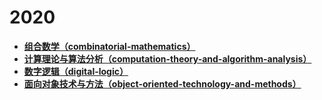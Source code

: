 # 2020

- [**组合数学（combinatorial-mathematics）**](https://github.com/Hyperzsb/BIT/tree/master/2020/combinatorial-mathematics)
- [**计算理论与算法分析（computation-theory-and-algorithm-analysis）**](https://github.com/Hyperzsb/BIT/tree/master/2020/computation-theory-and-algorithm-analysis)
- [**数字逻辑（digital-logic）**](https://github.com/Hyperzsb/BIT/tree/master/2020/digital-logic)
- [**面向对象技术与方法（object-oriented-technology-and-methods）**](https://github.com/Hyperzsb/BIT/tree/master/2020/object-oriented-technology-and-methods)